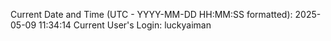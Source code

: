Current Date and Time (UTC - YYYY-MM-DD HH:MM:SS formatted): 2025-05-09 11:34:14
Current User's Login: luckyaiman
